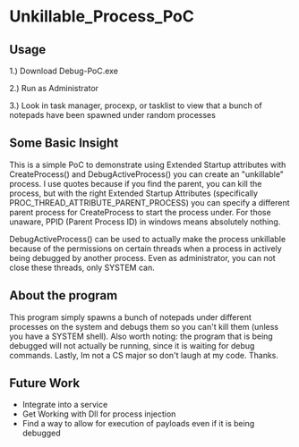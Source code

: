 # Unkillable_Process_PoC

## Usage
1.) Download Debug-PoC.exe

2.) Run as Administrator

3.) Look in task manager, procexp, or tasklist to view that a bunch of notepads have been spawned under random processes

## Some Basic Insight
This is a simple PoC to demonstrate using Extended Startup attributes with CreateProcess() and DebugActiveProcess() you can create an "unkillable" process. I use quotes because if you find the parent, you can kill the process, but with the right Extended Startup Attributes (specifically PROC_THREAD_ATTRIBUTE_PARENT_PROCESS) you can specify a different parent process for CreateProcess to start the process under. For those unaware, PPID (Parent Process ID) in windows means absolutely nothing.

DebugActiveProcess() can be used to actually make the process unkillable because of the permissions on certain threads when a process in actively being debugged by another process. Even as administrator, you can not close these threads, only SYSTEM can. 

## About the program
This program simply spawns a bunch of notepads under different processes on the system and debugs them so you can't kill them (unless you have a SYSTEM shell). Also worth noting: the program that is being debugged will not actually be running, since it is waiting for debug commands. Lastly, Im not a CS major so don't laugh at my code. Thanks.

## Future Work
- Integrate into a service
- Get Working with Dll for process injection
- Find a way to allow for execution of payloads even if it is being debugged


